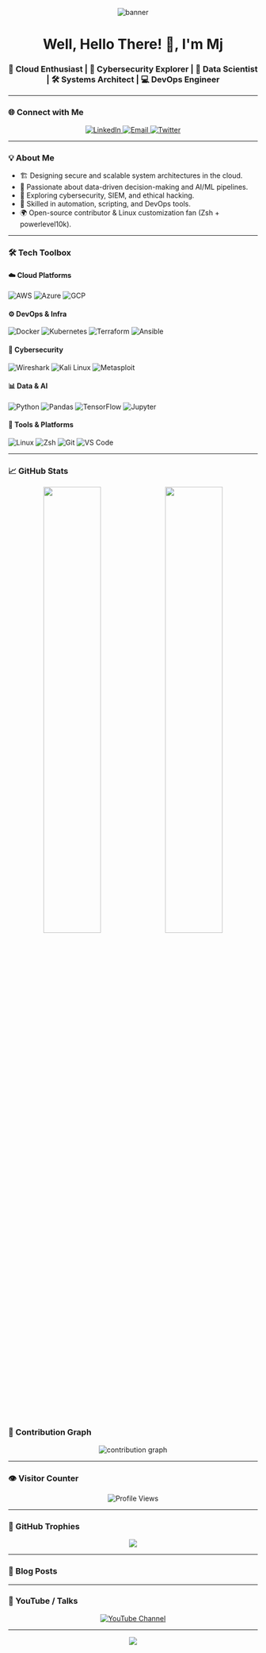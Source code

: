 <!-- Banner -->

<p align="center">
  <img src="https://capsule-render.vercel.app/api?type=waving&color=0a0a23&height=250&section=header&text=Welcome%20to%20My%20World!&fontSize=40&fontColor=ffffff&animation=fadeIn" alt="banner" />
</p>

<h1 align="center">Well, Hello There! 👋, I'm Mj</h1>
<h3 align="center">🚀 Cloud Enthusiast | 🔡️ Cybersecurity Explorer | 🧠 Data Scientist | 🛠️ Systems Architect | 💻 DevOps Engineer</h3>

---

### 🌐 Connect with Me

<p align="center">
  <a href="https://www.linkedin.com/in/mbjethwa/" target="_blank">
    <img alt="LinkedIn" src="https://img.shields.io/badge/LinkedIn-%230077B5.svg?style=for-the-badge&logo=linkedin&logoColor=white" />
  </a>
  <a href="mailto:m.jethwa221@gmail.com">
    <img alt="Email" src="https://img.shields.io/badge/Email-D14836?style=for-the-badge&logo=gmail&logoColor=white" />
  </a>
  <a href="https://twitter.com/YOUR_TWITTER" target="_blank">
    <img alt="Twitter" src="https://img.shields.io/badge/Twitter-%231DA1F2.svg?style=for-the-badge&logo=twitter&logoColor=white" />
  </a>
</p>

---

### 💡 About Me

* 🏗️ Designing secure and scalable system architectures in the cloud.
* 🧠 Passionate about data-driven decision-making and AI/ML pipelines.
* 🔐 Exploring cybersecurity, SIEM, and ethical hacking.
* 🔧 Skilled in automation, scripting, and DevOps tools.
* 🌍 Open-source contributor & Linux customization fan (Zsh + powerlevel10k).

---

### 🛠️ Tech Toolbox

#### ☁️ Cloud Platforms

![AWS](https://img.shields.io/badge/AWS-232F3E?style=for-the-badge\&logo=amazon-aws\&logoColor=white)
![Azure](https://img.shields.io/badge/Azure-0078D4?style=for-the-badge\&logo=microsoft-azure\&logoColor=white)
![GCP](https://img.shields.io/badge/GCP-4285F4?style=for-the-badge\&logo=google-cloud\&logoColor=white)

#### ⚙️ DevOps & Infra

![Docker](https://img.shields.io/badge/Docker-2496ED?style=for-the-badge\&logo=docker\&logoColor=white)
![Kubernetes](https://img.shields.io/badge/Kubernetes-326CE5?style=for-the-badge\&logo=kubernetes\&logoColor=white)
![Terraform](https://img.shields.io/badge/Terraform-7B42BC?style=for-the-badge\&logo=terraform\&logoColor=white)
![Ansible](https://img.shields.io/badge/Ansible-EE0000?style=for-the-badge\&logo=ansible\&logoColor=white)

#### 🔐 Cybersecurity

![Wireshark](https://img.shields.io/badge/Wireshark-1679A7?style=for-the-badge\&logo=wireshark\&logoColor=white)
![Kali Linux](https://img.shields.io/badge/Kali_Linux-557C94?style=for-the-badge\&logo=kalilinux\&logoColor=white)
![Metasploit](https://img.shields.io/badge/Metasploit-003A70?style=for-the-badge\&logo=metasploit\&logoColor=white)

#### 📊 Data & AI

![Python](https://img.shields.io/badge/Python-3670A0?style=for-the-badge\&logo=python\&logoColor=white)
![Pandas](https://img.shields.io/badge/Pandas-150458?style=for-the-badge\&logo=pandas\&logoColor=white)
![TensorFlow](https://img.shields.io/badge/TensorFlow-FF6F00?style=for-the-badge\&logo=tensorflow\&logoColor=white)
![Jupyter](https://img.shields.io/badge/Jupyter-F37626?style=for-the-badge\&logo=jupyter\&logoColor=white)

#### 🧰 Tools & Platforms

![Linux](https://img.shields.io/badge/Linux-FCC624?style=for-the-badge\&logo=linux\&logoColor=black)
![Zsh](https://img.shields.io/badge/Zsh-000000?style=for-the-badge\&logo=gnu-bash\&logoColor=white)
![Git](https://img.shields.io/badge/Git-F05032?style=for-the-badge\&logo=git\&logoColor=white)
![VS Code](https://img.shields.io/badge/VS_Code-007ACC?style=for-the-badge\&logo=visual-studio-code\&logoColor=white)

---

### 📈 GitHub Stats

<p align="center">
  <img src="https://github-readme-stats.vercel.app/api?username=mbjethwa&show_icons=true&theme=tokyonight" width="48%" />
  <img src="https://github-readme-streak-stats.herokuapp.com/?user=mbjethwa&theme=tokyonight" width="48%" />
</p>

<!--  

---

### 🧠 Certifications

| Certification                         | Provider                 | Year |
| ------------------------------------- | ------------------------ | ---- |
| AWS Certified Cloud Practitioner      | Amazon Web Services      | 2024 |
| Google IT Support                     | Google via Coursera      | 2023 |
| Introduction to Cybersecurity         | Cisco Networking Academy | 2023 |
| Microsoft Azure Fundamentals (AZ-900) | Microsoft                | 2024 |

---

### 🔥 Notable Projects

* 🔡️ **SIEM-AuditX** – Linux audit log analyzer & hardening assistant
* ☁️ **AutoCloudDeploy** – IaC project with multi-cloud Terraform modules
* 🤖 **DataTide** – Real-time data ingestion with ETL pipelines in Python
* 🔍 **Recon-ToolKit** – Automated OSINT recon using Bash & Python scripts

---

### 📚 Currently Learning

* 🔐 Zero Trust Architecture in enterprise environments
* 🧠 AI-driven cybersecurity monitoring (ML + threat intelligence)
* ☁️ Multi-cloud orchestration using Terraform + Kubernetes

---

-->

### 🧱️ Contribution Graph

<p align="center">
  <img src="https://github-readme-activity-graph.vercel.app/graph?username=mbjethwa&theme=tokyo-night" alt="contribution graph"/>
</p>

---

### 👁️ Visitor Counter

<p align="center">
  <img src="https://komarev.com/ghpvc/?username=mbjethwa&label=Profile%20Views&color=0e75b6&style=flat" alt="Profile Views" />
</p>

---

### 🌟 GitHub Trophies

<p align="center">
  <img src="https://github-profile-trophy.vercel.app/?username=mbjethwa&theme=algolia&no-frame=true&margin-w=10" />
</p>

---

### 📃 Blog Posts

<!-- BLOG-POST-LIST:START -->

<!-- BLOG-POST-LIST:END -->

---

### 🎥 YouTube / Talks

<p align="center">
  <a href="https://www.youtube.com/@YOURCHANNEL">
    <img alt="YouTube Channel" src="https://img.shields.io/badge/YouTube-FF0000?style=for-the-badge&logo=youtube&logoColor=white" />
  </a>
</p>

---

<p align="center">
  <img src="https://capsule-render.vercel.app/api?type=waving&color=0a0a23&height=150&section=footer" />
</p>
